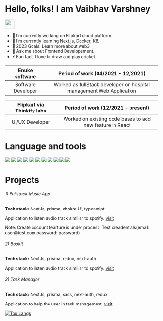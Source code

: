 # Hello, folks! I am Vaibhav Varshney
<img src="https://raw.githubusercontent.com/MartinHeinz/MartinHeinz/master/wave.gif" height="30px" width="30px">

- 🔭 I’m currently working on Flipkart cloud platform.
- 🌱 I’m currently learning Next.js, Docker, K8.
- 🥅 2023 Goals: Learn more about web3
- 💬 Ask me about Frontend Developement.
- ⚡ Fun fact: I love to draw and play cricket.


| Enuke software | Period of work (04/2021 - 12/2021) |
|:---------:|:----------------------------------:|
| Software Developer | Worked as fullStack developer on hospital management Web Application |

| Flipkart via Thinkify labs | Period of work (12/2021 - present) |
|:---------:|:----------------------------------:|
| UI/UX Developer | Worked on existing code bases to add new feature in React |




# Language and tools
<p>
<img src="https://img.shields.io/badge/HTML5-E34F26?style=for-the-badge&logo=html5&logoColor=white" />
  <img src="https://img.shields.io/badge/CSS3-1572B6?style=for-the-badge&logo=css3&logoColor=white" />
  <img src="https://img.shields.io/badge/JavaScript-323330?style=for-the-badge&logo=javascript&logoColor=F7DF1E" />
  <img src="https://img.shields.io/badge/TypeScript-007ACC?style=for-the-badge&logo=typescript&logoColor=white" />
  <img src="https://img.shields.io/badge/json-5E5C5C?style=for-the-badge&logo=json&logoColor=white" />
  <img src="https://img.shields.io/badge/React-20232A?style=for-the-badge&logo=react&logoColor=61DAFB" />
  <img src="https://img.shields.io/badge/Bootstrap-563D7C?style=for-the-badge&logo=bootstrap&logoColor=white" />
  <img src="https://img.shields.io/badge/Tailwind_CSS-38B2AC?style=for-the-badge&logo=tailwind-css&logoColor=white" />
  <img src="https://img.shields.io/badge/jQuery-0769AD?style=for-the-badge&logo=jquery&logoColor=white" />
  <img src="https://img.shields.io/badge/next.js-000000?style=for-the-badge&logo=nextdotjs&logoColor=white" />
  <img src="https://img.shields.io/badge/Redux-20232A?style=for-the-badge&logo=Redux&logoColor=61DAFB" />
</p>


# Projects
<h6>1) Fullstack Music App </h6>
<p><b>Tech stack:</b> NextJs, prisma, chakra UI, typescript</p>
<p>Application to listen audio track similiar to spotify. <a href="https://fullstack-music-q86wxgpa6-vaib1343.vercel.app/">visit</a></p>
<p>Note: Create account fearture is under process. Test creadentials(email: user@test.com password: password)</p>

<h6>2) Bookit </h6>
<p><b>Tech stack:</b> NextJs, prisma, redux, next-auth</p>
<p>Application to listen audio track similiar to spotify. <a href="https://bookit1343.vercel.app/">visit</a></p>

<h6>3) Task Manager </h6>
<p><b>Tech stack:</b> NextJs, prisma, sass, next-auth, redux</p>
<p>Application to help the user in task management. <a href="https://task-management-alpha.vercel.app/">visit</a></p>



[![Top Langs](https://github-readme-stats.vercel.app/api/top-langs/?username=vaib1343&theme=react)](https://github.com/anuraghazra/github-readme-stats)

